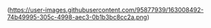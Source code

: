 (https://user-images.githubusercontent.com/95877939/163008492-74b49995-305c-4998-aec3-0b1b3bc8cc2a.png)
